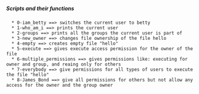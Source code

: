 ##### Scripts and their functions
      * 0-iam_betty ==> switches the current user to betty
      * 1-who_am_i ==> prints the current user
      * 2-groups ==> prints all the groups the current user is part of
      * 3-new_owner ==> changes file ownership of the file hello
      * 4-empty ==> creates empty file "hello"
      * 5-execute ==> gives execute access permission for the owner of the file
      * 6-multiple_permissions ==> gives permissions like: executing for owner and group, and reaing only for others
      * 7-everybody ==> give permissions for all types of users to execute the file "hello"
      * 8-James_Bond ==> give all permissions for others but not allow any access for the owner and the group owner
      